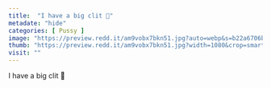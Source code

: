 ```yaml
---
title:  "I have a big clit 💋"
metadate: "hide"
categories: [ Pussy ]
image: "https://preview.redd.it/am9vobx7bkn51.jpg?auto=webp&s=b22a6706bf8d5fe6cc5086028700e761fce4e270"
thumb: "https://preview.redd.it/am9vobx7bkn51.jpg?width=1080&crop=smart&auto=webp&s=3f04f4811cd7b65989002b134f9a85b3c2b852a3"
visit: ""
---
```

I have a big clit 💋
